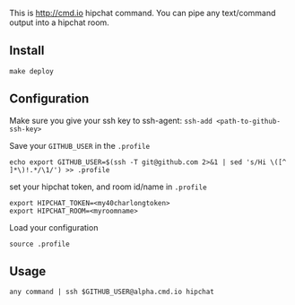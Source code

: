 This is http://cmd.io hipchat command. You can pipe any text/command output into a hipchat room.

## Install

```
make deploy
```

## Configuration

Make sure you give your ssh key to ssh-agent: `ssh-add <path-to-github-ssh-key>`

Save your `GITHUB_USER` in the `.profile`
```
echo export GITHUB_USER=$(ssh -T git@github.com 2>&1 | sed 's/Hi \([^ ]*\)!.*/\1/') >> .profile
```

set your hipchat token, and room id/name in `.profile`
```
export HIPCHAT_TOKEN=<my40charlongtoken>
export HIPCHAT_ROOM=<myroomname>
```

Load your configuration
```
source .profile
```

## Usage

```
any command | ssh $GITHUB_USER@alpha.cmd.io hipchat
```
